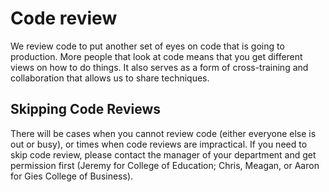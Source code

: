 # Code review

We review code to put another set of eyes on code that is going to production. More people that look at code means that you get different views on how to do things. It also serves as a form of cross-training and collaboration that allows us to share techniques. 

## Skipping Code Reviews

There will be cases when you cannot review code (either everyone else is out or busy), or times when code reviews are impractical. If you need to skip code review, please contact the manager of your department and get permission first (Jeremy for College of Education; Chris, Meagan, or Aaron for Gies College of Business). 
